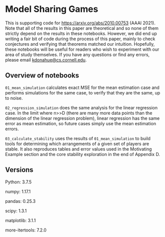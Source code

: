 # Model Sharing Games

This is supporting code for https://arxiv.org/abs/2010.00753 (AAAI 2021). Note that all of the results in this paper are theoretical and so none of them strictly depend on the results in these notebooks. However, we did end up writing a fair bit of code during the process of this paper, mainly to check conjectures and verifying that theorems matched our intuition. Hopefully, these notebooks will be useful for readers who wish to experiment with our area of study themselves. If you have any questions or find any errors, please email <kdonahue@cs.cornell.edu>. 

## Overview of notebooks

`01_mean_simulation` calculates exact MSE for the mean estimation case and performs simulations for the same case, to verify that they are the same, up to noise. 

`02_regression_simulation` does the same analysis for the linear regression case. In the limit where n>>D (there are many more data points than the dimension of the linear regression problem), linear regression has the same error as mean estimation, so future cases simply use the mean estimation errors. 

`03_calculate_stability` uses the results of `01_mean_simulation` to build tools for determining which arrangements of a given set of players are stable. It also reproduces tables and error values used in the Motivating Example section and the core stability exploration in the end of Appendix D. 

## Versions

Python: 3.7.5  

numpy: 1.17.1  

pandas: 0.25.3 

scipy: 1.3.1 

matplotlib: 3.1.1 

more-itertools: 7.2.0 

